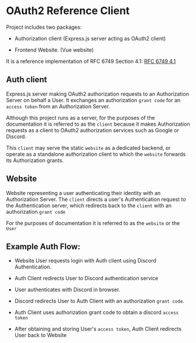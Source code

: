 # OAuth2 Reference Client

Project includes two packages:

- Authorization client (Express.js server acting as OAuth2 client)

- Frontend Website. (Vue website)

It is a reference implementation of RFC 6749 Section 4.1:
[RFC 6749 4.1](https://www.rfc-editor.org/rfc/rfc6749#section-4.1)

## Auth client

Express.js server making OAuth2 authorization requests to an Authorization Server on behalf a User. It exchanges an authorization `grant code` for an `access token` from an Authorization Server.

Although this project runs as a server, for the purposes of the documentation it is referred to as the `client` because it makes Authorization requests as a client to OAuth2 authorization services such as Google or Discord.

This `client` may serve the static `website` as a dedicated backend, or operate as a standalone authorization client to which the `website` forwards its Authorization grants.

## Website

Website representing a user authenticating their identity with an Authorization Server. The `client` directs a user's Authentication request to the Authentication server, which redirects back to the `client` with an authorization `grant code`

For the purposes of documentation it is referred to as the `website` or the `User`


## Example Auth Flow:

- Website User requests login with Auth client using Discord Authentication.

- Auth Client redirects User to Discord authentication service

- User authenticates with Discord in browser.

- Discord redirects User to Auth Client with an authorization `grant code`.

- Auth Client uses authorization grant code to obtain a discord `access token`

- After obtaining and storing User's `access token`, Auth Client redirects User back
to Website